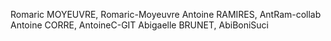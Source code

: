 Romaric MOYEUVRE, Romaric-Moyeuvre
Antoine RAMIRES, AntRam-collab
Antoine CORRE, AntoineC-GIT
Abigaelle BRUNET, AbiBoniSuci


